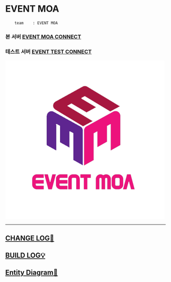# EVENT MOA

```
	team 	: EVENT MOA
```



### 본 서버 [EVENT MOA CONNECT ](http://event-moa.kro.kr)

### 테스트 서버 [EVENT TEST CONNECT](http://event-test.kro.kr)

![bg](https://github.com/Eight-Corner/eventMoa/blob/master/logo%20design/event-logo.png)

---



## [CHANGE LOG📝](CHANGELOG.md)

## [BUILD LOG💡](buildLog.md)

## [Entity Diagram🔑](ERD.md)


